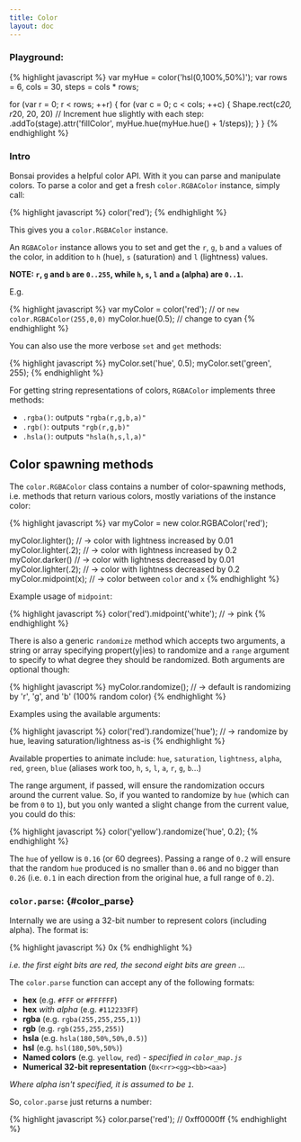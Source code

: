 ```yaml
---
title: Color
layout: doc
---
```


### Playground:

<!--runnable-->
{% highlight javascript %}
var myHue = color('hsl(0,100%,50%)');
var rows = 6, cols = 30, steps = cols * rows;

for (var r = 0; r < rows; ++r) {
  for (var c = 0; c < cols; ++c) {
    Shape.rect(c*20, r*20, 20, 20)
      // Increment hue slightly with each step:
      .addTo(stage).attr('fillColor', myHue.hue(myHue.hue() + 1/steps));
  }
}
{% endhighlight %}

### Intro

Bonsai provides a helpful color API. With it you can parse and manipulate colors. To parse a color and get a fresh `color.RGBAColor` instance, simply call:

{% highlight javascript %}
color('red');
{% endhighlight %}

This gives you a `color.RGBAColor` instance.

An `RGBAColor` instance allows you to set and get the `r`, `g`, `b` and `a` values of the color, in addition to `h` (hue), `s` (saturation) and `l` (lightness) values.

**NOTE: `r`, `g` and `b` are `0..255`, while `h`, `s`, `l` and `a` (alpha) are `0..1`.**

E.g.

{% highlight javascript %}
var myColor = color('red'); // or `new color.RGBAColor(255,0,0)`
myColor.hue(0.5); // change to cyan
{% endhighlight %}

You can also use the more verbose `set` and `get` methods:

{% highlight javascript %}
myColor.set('hue', 0.5);
myColor.set('green', 255);
{% endhighlight %}

For getting string representations of colors, `RGBAColor` implements three methods:

* `.rgba()`: outputs `"rgba(r,g,b,a)"`
* `.rgb()`: outputs `"rgb(r,g,b)"`
* `.hsla()`: outputs `"hsla(h,s,l,a)"`

## Color spawning methods

The `color.RGBAColor` class contains a number of color-spawning methods, i.e. methods that return various colors, mostly variations of the instance color:

{% highlight javascript %}
var myColor = new color.RGBAColor('red');

myColor.lighter();      // -> color with lightness increased by 0.01
myColor.lighter(.2);    // -> color with lightness increased by 0.2
myColor.darker()        // -> color with lightness decreased by 0.01
myColor.lighter(.2);    // -> color with lightness decreased by 0.2
myColor.midpoint(x);    // -> color between `color` and `x`
{% endhighlight %}

Example usage of `midpoint`:

{% highlight javascript %}
color('red').midpoint('white'); // -> pink
{% endhighlight %}

There is also a generic `randomize` method which accepts two arguments, a string or array specifying propert(y|ies) to randomize and a `range` argument to specify to what degree they should be randomized. Both arguments are optional though:

{% highlight javascript %}
myColor.randomize(); // -> default is randomizing by 'r', 'g', and 'b' (100% random color)
{% endhighlight %}

Examples using the available arguments:

{% highlight javascript %}
color('red').randomize('hue'); // -> randomize by hue, leaving saturation/lightness as-is
{% endhighlight %}

Available properties to animate include: `hue`, `saturation`, `lightness`, `alpha`, `red`, `green`, `blue` (aliases work too, `h`, `s`, `l`, `a`, `r`, `g`, `b`...)

The range argument, if passed, will ensure the randomization occurs around the current value. So, if you wanted to randomize by `hue` (which can be from `0` to `1`), but you only wanted a slight change from the current value, you could do this:

{% highlight javascript %}
color('yellow').randomize('hue', 0.2);
{% endhighlight %}

The `hue` of yellow is `0.16` (or 60 degrees). Passing a range of `0.2` will ensure that the random `hue` produced is no smaller than `0.06` and no bigger than `0.26` (i.e. `0.1` in each direction from the original hue, a full range of `0.2`).

### `color.parse`: {#color_parse}

Internally we are using a 32-bit number to represent colors (including alpha). The format is:

{% highlight javascript %}
0x<rr><gg><bb><aa>
{% endhighlight %}

*i.e. the first eight bits are red, the second eight bits are green ...*

The `color.parse` function can accept any of the following formats:

* **hex** (e.g. `#FFF` or `#FFFFFF`)
* **hex** *with alpha* (e.g. `#112233FF`)
* **rgba** (e.g. `rgba(255,255,255,1)`)
* **rgb** (e.g. `rgb(255,255,255)`)
* **hsla** (e.g. `hsla(180,50%,50%,0.5)`)
* **hsl** (e.g. `hsl(180,50%,50%)`)
* **Named colors** (e.g. `yellow`, `red`) - *specified in `color_map.js`*
* **Numerical 32-bit representation** (`0x<rr><gg><bb><aa>`)

*Where alpha isn't specified, it is assumed to be `1`.*

So, `color.parse` just returns a number:

{% highlight javascript %}
color.parse('red'); // 0xff0000ff
{% endhighlight %}
